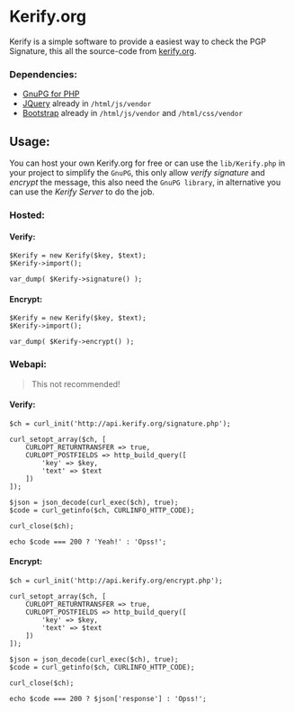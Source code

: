 # Kerify.org
Kerify is a simple software to provide a easiest way to check the PGP Signature, this all the source-code from [kerify.org](https://kerify.org).

### Dependencies:

- [GnuPG for PHP](https://github.com/php-gnupg/php-gnupg)
- [JQuery](https://github.com/jquery/jquery) already in `/html/js/vendor`
- [Bootstrap](https://github.com/twbs/bootstrap) already in `/html/js/vendor` and `/html/css/vendor`

## Usage:

You can host your own Kerify.org for free or can use the `lib/Kerify.php` in your project to simplify the `GnuPG`, this only allow _verify signature_ and _encrypt_ the message, this also need the `GnuPG library`, in alternative you can use the _Kerify Server_ to do the job.

### Hosted:

#### Verify:

    $Kerify = new Kerify($key, $text);
    $Kerify->import();
   
    var_dump( $Kerify->signature() );

#### Encrypt:
   
    $Kerify = new Kerify($key, $text);
    $Kerify->import();
   
    var_dump( $Kerify->encrypt() );

### Webapi:

> This not recommended!

#### Verify:

```
$ch = curl_init('http://api.kerify.org/signature.php');

curl_setopt_array($ch, [
    CURLOPT_RETURNTRANSFER => true,
    CURLOPT_POSTFIELDS => http_build_query([
        'key' => $key,
        'text' => $text
    ])
]);

$json = json_decode(curl_exec($ch), true);
$code = curl_getinfo($ch, CURLINFO_HTTP_CODE);

curl_close($ch);

echo $code === 200 ? 'Yeah!' : 'Opss!';
```

#### Encrypt:

```
$ch = curl_init('http://api.kerify.org/encrypt.php');

curl_setopt_array($ch, [
    CURLOPT_RETURNTRANSFER => true,
    CURLOPT_POSTFIELDS => http_build_query([
        'key' => $key,
        'text' => $text
    ])
]);

$json = json_decode(curl_exec($ch), true);
$code = curl_getinfo($ch, CURLINFO_HTTP_CODE);

curl_close($ch);

echo $code === 200 ? $json['response'] : 'Opss!';
```

